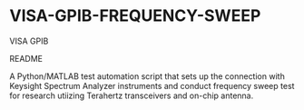 # VISA-GPIB-FREQUENCY-SWEEP
VISA GPIB

README

A Python/MATLAB test automation script that sets up the connection with Keysight Spectrum Analyzer instruments and conduct frequency sweep test for research utiizing Terahertz transceivers and on-chip antenna.
